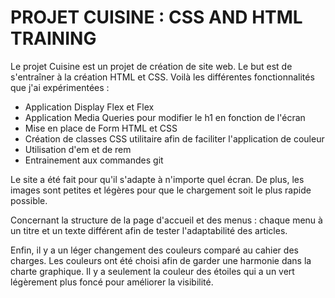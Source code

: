 # PROJET CUISINE : CSS AND HTML TRAINING

Le projet Cuisine est un projet de création de site web. Le but est de s'entraîner à la création HTML et CSS.
Voilà les différentes fonctionnalités que j'ai expérimentées :

- Application Display Flex et Flex
- Application Media Queries pour modifier le h1 en fonction de l'écran
- Mise en place de Form HTML et CSS
- Création de classes CSS utilitaire afin de faciliter l'application de couleur
- Utilisation d'em et de rem
- Entrainement aux commandes git 

Le site a été fait pour qu'il s'adapte à n'importe quel écran. De plus, les images sont petites et légères pour que le chargement soit le plus rapide possible.

Concernant la structure de la page d'accueil et des menus : chaque menu à un titre et un texte différent afin de tester l'adaptabilité des articles.

Enfin, il y a un léger changement des couleurs comparé au cahier des charges. Les couleurs ont été choisi afin de garder une harmonie dans la charte graphique. Il y a seulement la couleur des étoiles qui a un vert légèrement plus foncé pour améliorer la visibilité.